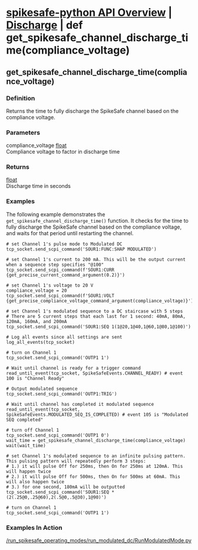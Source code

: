 # [spikesafe-python API Overview](/spikesafe_python_lib_docs/README.md) | [Discharge](/spikesafe_python_lib_docs/Discharge/README.md) | def get_spikesafe_channel_discharge_time(compliance_voltage)

## get_spikesafe_channel_discharge_time(compliance_voltage)

### Definition
Returns the time to fully discharge the SpikeSafe channel based on the compliance voltage.

### Parameters
compliance_voltage [float](https://docs.python.org/3/library/functions.html#float)  
Compliance voltage to factor in discharge time

### Returns
[float](https://docs.python.org/3/library/functions.html#float)    
Discharge time in seconds

### Examples
The following example demonstrates the `get_spikesafe_channel_discharge_time()` function. It checks for the time to fully discharge the SpikeSafe channel based on the compliance voltage, and waits for that period until restarting the channel.
```
# set Channel 1's pulse mode to Modulated DC
tcp_socket.send_scpi_command('SOUR1:FUNC:SHAP MODULATED')    

# set Channel 1's current to 200 mA. This will be the output current when a sequence step specifies "@100"
tcp_socket.send_scpi_command(f'SOUR1:CURR {get_precise_current_command_argument(0.2)}')       

# set Channel 1's voltage to 20 V
compliance_voltage = 20
tcp_socket.send_scpi_command(f'SOUR1:VOLT {get_precise_compliance_voltage_command_argument(compliance_voltage)}') 

# set Channel 1's modulated sequence to a DC staircase with 5 steps
# There are 5 current steps that each last for 1 second: 40mA, 80mA, 120mA, 160mA, and 200mA
tcp_socket.send_scpi_command('SOUR1:SEQ 1(1@20,1@40,1@60,1@80,1@100)') 

# Log all events since all settings are sent
log_all_events(tcp_socket) 

# turn on Channel 1
tcp_socket.send_scpi_command('OUTP1 1')                                         

# Wait until channel is ready for a trigger command
read_until_event(tcp_socket, SpikeSafeEvents.CHANNEL_READY) # event 100 is "Channel Ready"

# Output modulated sequence
tcp_socket.send_scpi_command('OUTP1:TRIG')

# Wait until channel has completed it modulated sequence
read_until_event(tcp_socket, SpikeSafeEvents.MODULATED_SEQ_IS_COMPLETED) # event 105 is "Modulated SEQ completed"

# turn off Channel 1
tcp_socket.send_scpi_command('OUTP1 0')
wait_time = get_spikesafe_channel_discharge_time(compliance_voltage)
wait(wait_time)      

# set Channel 1's modulated sequence to an infinite pulsing pattern. This pulsing pattern will repeatedly perform 3 steps:
# 1.) it will pulse Off for 250ms, then On for 250ms at 120mA. This will happen twice
# 2.) it will pulse Off for 500ms, then On for 500ms at 60mA. This will also happen twice 
# 3.) for one second, 180mA will be outputted
tcp_socket.send_scpi_command('SOUR1:SEQ *(2(.25@0,.25@60),2(.5@0,.5@30),1@90)')          

# turn on Channel 1
tcp_socket.send_scpi_command('OUTP1 1') 
```

### Examples In Action
[/run_spikesafe_operating_modes/run_modulated_dc/RunModulatedMode.py](/run_spikesafe_operating_modes/run_modulated_dc/RunModulatedMode.py)